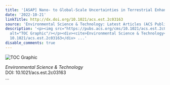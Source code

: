 ```yaml
---
title: '[ASAP] Nano- to Global-Scale Uncertainties in Terrestrial Enhanced Weathering'
date: '2022-10-21'
linkTitle: http://dx.doi.org/10.1021/acs.est.2c03163
source: 'Environmental Science & Technology: Latest Articles (ACS Publications)'
description: '<p><img src="https://pubs.acs.org/cms/10.1021/acs.est.2c03163/asset/images/medium/es2c03163_0006.gif"
  alt="TOC Graphic"/></p><div><cite>Environmental Science & Technology</cite></div><div>DOI:
  10.1021/acs.est.2c03163</div> ...'
disable_comments: true
---
```

<p><img src="https://pubs.acs.org/cms/10.1021/acs.est.2c03163/asset/images/medium/es2c03163_0006.gif" alt="TOC Graphic"/></p><div><cite>Environmental Science & Technology</cite></div><div>DOI: 10.1021/acs.est.2c03163</div> ...